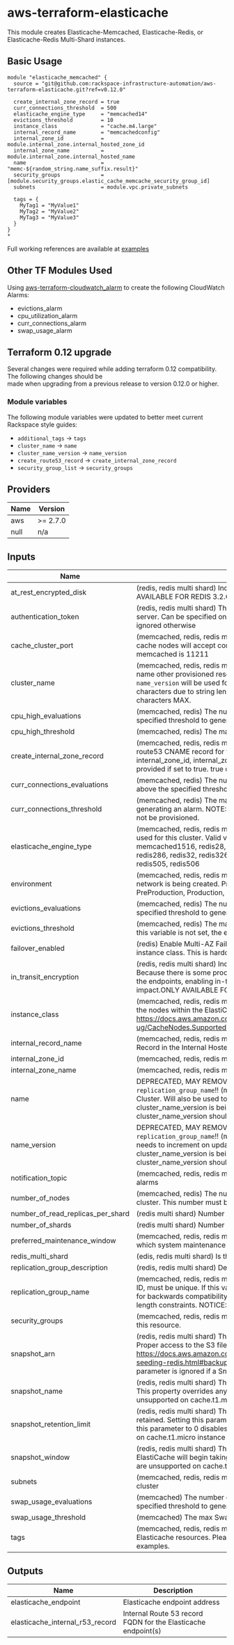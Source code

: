 # aws-terraform-elasticache

This module creates Elasticache-Memcached, Elasticache-Redis, or Elasticache-Redis Multi-Shard instances.

## Basic Usage

```HCL
module "elasticache_memcached" {
  source = "git@github.com:rackspace-infrastructure-automation/aws-terraform-elasticache.git?ref=v0.12.0"

  create_internal_zone_record = true
  curr_connections_threshold  = 500
  elasticache_engine_type     = "memcached14"
  evictions_threshold         = 10
  instance_class              = "cache.m4.large"
  internal_record_name        = "memcachedconfig"
  internal_zone_id            = module.internal_zone.internal_hosted_zone_id
  internal_zone_name          = module.internal_zone.internal_hosted_name
  name                        = "memc-${random_string.name_suffix.result}"
  security_groups             = [module.security_groups.elastic_cache_memcache_security_group_id]
  subnets                     = module.vpc.private_subnets

  tags = {
    MyTag1 = "MyValue1"
    MyTag2 = "MyValue2"
    MyTag3 = "MyValue3"
  }
}
*
```

Full working references are available at [examples](examples)

## Other TF Modules Used  
Using [aws-terraform-cloudwatch\_alarm](https://github.com/rackspace-infrastructure-automation/aws-terraform-cloudwatch_alarm) to create the following CloudWatch Alarms:
- evictions\_alarm
- cpu\_utilization\_alarm
- curr\_connections\_alarm
- swap\_usage\_alarm

## Terraform 0.12 upgrade

Several changes were required while adding terraform 0.12 compatibility.  The following changes should be  
made when upgrading from a previous release to version 0.12.0 or higher.

### Module variables

The following module variables were updated to better meet current Rackspace style guides:

- `additional_tags` -> `tags`
- `cluster_name` -> `name`
- `cluster_name_version` -> `name_version`
- `create_route53_record` -> `create_internal_zone_record`
- `security_group_list` -> `security_groups`

## Providers

| Name | Version |
|------|---------|
| aws | >= 2.7.0 |
| null | n/a |

## Inputs

| Name | Description | Type | Default | Required |
|------|-------------|------|---------|:-----:|
| at\_rest\_encrypted\_disk | (redis, redis multi shard) Indicates whether to enable encryption at rest. ONLY AVAILABLE FOR REDIS 3.2.6, 4.0.10 AND 5.0.0. `true` or `false`. | `bool` | `false` | no |
| authentication\_token | (redis, redis multi shard) The password used to access a password protected server. Can be specified only if `in_transit_encryption = true` and will be ignored otherwise | `string` | `""` | no |
| cache\_cluster\_port | (memcached, redis, redis multi shard) The port number on which each of the cache nodes will accept connections. Default for redis is 6379. Default for memcached is 11211 | `string` | `""` | no |
| cluster\_name | (memcached, redis, redis multi shard) Name of the Cluster. Will also be used to name other provisioned resources. If this value is empty, `name` and `name_version` will be used for backwards compatibility. Should not exceed 50 characters due to string length constraints. NOTICE: Cluster Name allows 50 characters MAX. | `string` | `""` | no |
| cpu\_high\_evaluations | (memcached, redis) The number of minutes CPU usage must remain above the specified threshold to generate an alarm. | `number` | `5` | no |
| cpu\_high\_threshold | (memcached, redis) The max CPU Usage % before generating an alarm. | `number` | `90` | no |
| create\_internal\_zone\_record | (memcached, redis, redis multi shard) Specifies whether or not to create a route53 CNAME record for the configuration/primary endpoint. internal\_zone\_id, internal\_zone\_name, and internal\_record\_name must be provided if set to true. true or false. | `bool` | `false` | no |
| curr\_connections\_evaluations | (memcached, redis) The number of minutes current connections must remain above the specified threshold to generate an alarm. | `number` | `5` | no |
| curr\_connections\_threshold | (memcached, redis) The max number of current connections before generating an alarm. NOTE: If this variable is not set, the connections alarm will not be provisioned. | `string` | `""` | no |
| elasticache\_engine\_type | (memcached, redis, redis multi shard) The name of the cache engine to be used for this cluster. Valid values are: memcached14, memcached1510, memcached1516, redis28, redis2823, redis2822, redis2821, redis2819, redis286, redis32, redis326, redis3210, redis40, redis50, redis503, redis504, redis505, redis506 | `string` | n/a | yes |
| environment | (memcached, redis, redis multi shard) Application environment for which this network is being created. Preferred value are Development, Integration, PreProduction, Production, QA, Staging, or Test | `string` | `"Development"` | no |
| evictions\_evaluations | (memcached, redis) The number of minutes Evictions must remain above the specified threshold to generate an alarm. | `number` | `5` | no |
| evictions\_threshold | (memcached, redis) The max evictions before generating an alarm. NOTE: If this variable is not set, the evictions alarm will not be provisioned. | `string` | `""` | no |
| failover\_enabled | (redis) Enable Multi-AZ Failover. Failover is unsupported on the cache.t1.micro instance class. This is hardcoded as true for Redis multi-shard. | `bool` | `true` | no |
| in\_transit\_encryption | (redis, redis multi shard) Indicates whether to enable encryption in transit. Because there is some processing needed to encrypt and decrypt the data at the endpoints, enabling in-transit encryption can have some performance impact.ONLY AVAILABLE FOR REDIS 3.2.6, 4.0.10 and later. true or false | `bool` | `false` | no |
| instance\_class | (memcached, redis, redis multi shard) The compute and memory capacity of the nodes within the ElastiCache cluster. Please see https://docs.aws.amazon.com/AmazonElastiCache/latest/mem-ug/CacheNodes.SupportedTypes.html for valid instance types. | `string` | n/a | yes |
| internal\_record\_name | (memcached, redis, redis multi shard) Record Name for the new Resource Record in the Internal Hosted Zone | `string` | `""` | no |
| internal\_zone\_id | (memcached, redis, redis multi shard) The Route53 Internal Hosted Zone ID | `string` | `""` | no |
| internal\_zone\_name | (memcached, redis, redis multi shard) LD for Internal Hosted Zone | `string` | `""` | no |
| name | DEPRECATED, MAY REMOVE IN A FUTURE VERSION, USE `cluster_name` AND `replication_group_name`!! (memcached, redis, redis multi shard) Name of Cluster. Will also be used to name other provisioned resources. If non empty cluster\_name\_version is being used, total length of cluster\_name plus cluster\_name\_version should not exceed 19 due to string length constraints | `string` | `""` | no |
| name\_version | DEPRECATED, MAY REMOVE IN A FUTURE VERSION, USE `cluster_name` AND `replication_group_name`!! (memcached, redis, redis multi shard) NOTE: This needs to increment on update with new snapshot. If non empty cluster\_name\_version is being used, total length of cluster\_name plus cluster\_name\_version should not exceed 19 due to string length constraints | `string` | `"v00"` | no |
| notification\_topic | (memcached, redis, redis multi shard) SNS Topic ARN to notify if there are any alarms | `string` | `""` | no |
| number\_of\_nodes | (memcached, redis) The number of cache nodes within the ElastiCache cluster. This number must be grearter or equal 2 to enable automatic failover. | `number` | `1` | no |
| number\_of\_read\_replicas\_per\_shard | (redis multi shard) Number of read replicas per shard | `number` | `2` | no |
| number\_of\_shards | (redis multi shard) Number of shards | `number` | `2` | no |
| preferred\_maintenance\_window | (memcached, redis, redis multi shard) The weekly time range (in UTC) during which system maintenance can occur. Example: Sun:05:00-Sun:07:00 | `string` | `"Sun:05:00-Sun:07:00"` | no |
| redis\_multi\_shard | (edis, redis multi shard) Is this a redis multi-shard instance? true or false | `bool` | `false` | no |
| replication\_group\_description | (redis, redis multi shard) Description of Replication Group | `string` | `"Elasticache"` | no |
| replication\_group\_name | (memcached, redis, redis multi shard) Name of the Cluster replication group ID, must be unique. If this value is empty, `name` and `name_version` will be used for backwards compatibility. Should not exceed 40 characters due to string length constraints. NOTICE: Group ID allows 40 characters MAX. | `string` | `""` | no |
| security\_groups | (memcached, redis, redis multi shard) A list of EC2 security groups to assign to this resource. | `list(string)` | n/a | yes |
| snapshot\_arn | (redis, redis multi shard) The S3 ARN of a snapshot to use for cluster creation.  Proper access to the S3 file must be granted prior to building instance.  See https://docs.aws.amazon.com/AmazonElastiCache/latest/UserGuide/backups-seeding-redis.html#backups-seeding-redis-grant-access for details.  This parameter is ignored if a SnapshotName is provided. | `string` | `""` | no |
| snapshot\_name | (redis, redis multi shard) The name of a snapshot to use for cluster creation. This property overrides any value assigned to SnapshotArn. Snapshots are unsupported on cache.t1.micro instance class. | `string` | `""` | no |
| snapshot\_retention\_limit | (redis, redis multi shard) The number of days for which automated backups are retained. Setting this parameter to a positive number enables backups. Setting this parameter to 0 disables automated backups. Snapshots are unsupported on cache.t1.micro instance class. | `number` | `7` | no |
| snapshot\_window | (redis, redis multi shard) The daily time range (in UTC) during which ElastiCache will begin taking a daily snapshot of your node group. Snapshots are unsupported on cache.t1.micro instance class. | `string` | `"03:00-05:00"` | no |
| subnets | (memcached, redis, redis multi shard) List of subnets for use with this cache cluster | `list(string)` | n/a | yes |
| swap\_usage\_evaluations | (memcached) The number of minutes SwapUsage must remain above the specified threshold to generate an alarm | `number` | `5` | no |
| swap\_usage\_threshold | (memcached) The max SwapUsage before generating an alarm | `number` | `52428800` | no |
| tags | (memcached, redis, redis multi shard) Additional tags to be added to the Elasticache resources. Please see examples directory in this repo for examples. | `map(string)` | `{}` | no |

## Outputs

| Name | Description |
|------|-------------|
| elasticache\_endpoint | Elasticache endpoint address |
| elasticache\_internal\_r53\_record | Internal Route 53 record FQDN for the Elasticache endpoint(s) |


